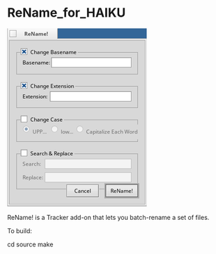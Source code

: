 ReName_for_HAIKU
================

![Screen](Rename.png)

ReName! is a Tracker add-on that lets you batch-rename a set of files.

To build:

cd source
make
